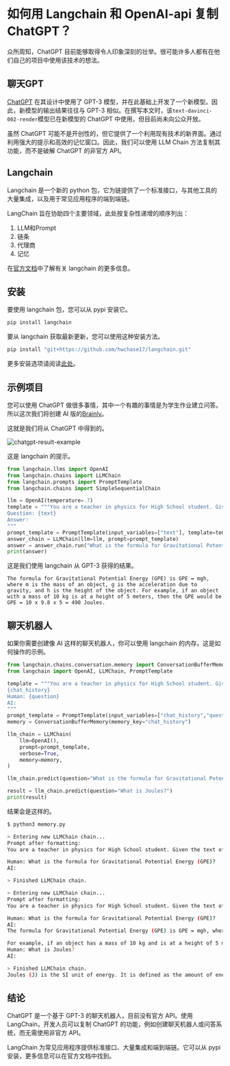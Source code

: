 # 如何用 Langchain 和 OpenAI-api 复制 ChatGPT？

众所周知，ChatGPT 目前能够取得令人印象深刻的壮举。很可能许多人都有在他们自己的项目中使用该技术的想法。

## 聊天GPT

[ChatGPT](https://openai.com/blog/chatgpt/) 在其设计中使用了 GPT-3 模型，并在此基础上开发了一个新模型。因此，新模型的输出结果往往与 GPT-3 相似。在撰写本文时，该`text-davinci-002-render`模型已在新模型的 ChatGPT 中使用，但目前尚未向公众开放。

虽然 ChatGPT 可能不是开创性的，但它提供了一个利用现有技术的新界面。通过利用强大的提示和高效的记忆窗口。因此，我们可以使用 LLM Chain 方法复制其功能，而不是破解 ChatGPT 的非官方 API。

## Langchain

Langchain 是一个新的 python 包，它为链提供了一个标准接口，与其他工具的大量集成，以及用于常见应用程序的端到端链。

LangChain 旨在协助四个主要领域，此处按复杂性递增的顺序列出：

1. LLM和Prompt
2. 链条
3. 代理商
4. 记忆

在[官方文档](https://langchain.readthedocs.io/en/latest/?)中了解有关 langchain 的更多信息。

## 安装

要使用 langchain 包，您可以从 pypi 安装它。

```bash
pip install langchain
```

要从 langchain 获取最新更新，您可以使用这种安装方法。

```bash
pip install "git+https://github.com/hwchase17/langchain.git"
```

更多安装选项请阅读[此处](https://langchain.readthedocs.io/en/latest/installation.html)。

## 示例项目

您可以使用 ChatGPT 做很多事情，其中一个有趣的事情是为学生作业建立问答。所以这次我们将创建 AI 版的[Brainly](https://brainly.com/)。

这就是我们将从 ChatGPT 中得到的。

![chatgpt-result-example](https://ahmadrosid.com/images/chatgpt-result-example.png)

这是 langchain 的提示。

```py
from langchain.llms import OpenAI
from langchain.chains import LLMChain
from langchain.prompts import PromptTemplate
from langchain.chains import SimpleSequentialChain

llm = OpenAI(temperature=.7)
template = """You are a teacher in physics for High School student. Given the text of question, it is your job to write a answer that question with example.
Question: {text}
Answer:
"""
prompt_template = PromptTemplate(input_variables=["text"], template=template)
answer_chain = LLMChain(llm=llm, prompt=prompt_template)
answer = answer_chain.run("What is the formula for Gravitational Potential Energy (GPE)?")
print(answer)
```

这是我们使用 langchain 从 GPT-3 获得的结果。

```shell
The formula for Gravitational Potential Energy (GPE) is GPE = mgh, where m is the mass of an object, g is the acceleration due to gravity, and h is the height of the object. For example, if an object with a mass of 10 kg is at a height of 5 meters, then the GPE would be GPE = 10 x 9.8 x 5 = 490 Joules.
```

## 聊天机器人

如果你需要创建像 AI 这样的聊天机器人，你可以使用 langchain 的内存。这是如何操作的示例。

```py
from langchain.chains.conversation.memory import ConversationBufferMemory
from langchain import OpenAI, LLMChain, PromptTemplate

template = """You are a teacher in physics for High School student. Given the text of question, it is your job to write a answer that question with example.
{chat_history}
Human: {question}
AI:
"""
prompt_template = PromptTemplate(input_variables=["chat_history","question"], template=template)
memory = ConversationBufferMemory(memory_key="chat_history")

llm_chain = LLMChain(
    llm=OpenAI(),
    prompt=prompt_template,
    verbose=True,
    memory=memory,
)

llm_chain.predict(question="What is the formula for Gravitational Potential Energy (GPE)?")

result = llm_chain.predict(question="What is Joules?")
print(result)
```

结果会是这样的。

```bash
$ python3 memory.py

> Entering new LLMChain chain...
Prompt after formatting:
You are a teacher in physics for High School student. Given the text of question, it is your job to write a answer that question with example.

Human: What is the formula for Gravitational Potential Energy (GPE)?
AI:

> Finished LLMChain chain.

> Entering new LLMChain chain...
Prompt after formatting:
You are a teacher in physics for High School student. Given the text of question, it is your job to write a answer that question with example.

Human: What is the formula for Gravitational Potential Energy (GPE)?
AI:
The formula for Gravitational Potential Energy (GPE) is GPE = mgh, where m is the mass of the object, g is the acceleration due to gravity, and h is the height of the object.

For example, if an object has a mass of 10 kg and is at a height of 5 meters, then the gravitational potential energy of the object is GPE = 10 kg x 9.8 m/s2 x 5 m = 490 Joules.
Human: What is Joules?
AI:

> Finished LLMChain chain.
Joules (J) is the SI unit of energy. It is defined as the amount of energy required to move an object of one kilogram at a speed of one meter per second. It is also equal to the work done when a force of one Newton is applied to an object and moved one meter in the direction of the force.
```

## 结论

ChatGPT 是一个基于 GPT-3 的聊天机器人，目前没有官方 API。使用 LangChain，开发人员可以复制 ChatGPT 的功能，例如创建聊天机器人或问答系统，而无需使用非官方 API。

LangChain 为常见应用程序提供标准接口、大量集成和端到端链。它可以从 pypi 安装，更多信息可以在官方文档中找到。
